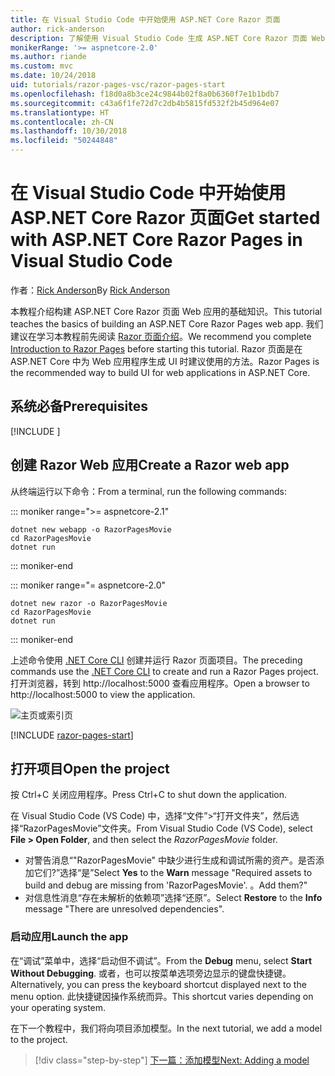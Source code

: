 ```yaml
---
title: 在 Visual Studio Code 中开始使用 ASP.NET Core Razor 页面
author: rick-anderson
description: 了解使用 Visual Studio Code 生成 ASP.NET Core Razor 页面 Web 应用的基础知识。
monikerRange: '>= aspnetcore-2.0'
ms.author: riande
ms.custom: mvc
ms.date: 10/24/2018
uid: tutorials/razor-pages-vsc/razor-pages-start
ms.openlocfilehash: f18d0a8b3ce24c9844b02f8a0b6360f7e1b1bdb7
ms.sourcegitcommit: c43a6f1fe72d7c2db4b5815fd532f2b45d964e07
ms.translationtype: HT
ms.contentlocale: zh-CN
ms.lasthandoff: 10/30/2018
ms.locfileid: "50244848"
---
```

# <a name="get-started-with-aspnet-core-razor-pages-in-visual-studio-code"></a><span data-ttu-id="94eec-103">在 Visual Studio Code 中开始使用 ASP.NET Core Razor 页面</span><span class="sxs-lookup"><span data-stu-id="94eec-103">Get started with ASP.NET Core Razor Pages in Visual Studio Code</span></span>

<span data-ttu-id="94eec-104">作者：[Rick Anderson](https://twitter.com/RickAndMSFT)</span><span class="sxs-lookup"><span data-stu-id="94eec-104">By [Rick Anderson](https://twitter.com/RickAndMSFT)</span></span>

<span data-ttu-id="94eec-105">本教程介绍构建 ASP.NET Core Razor 页面 Web 应用的基础知识。</span><span class="sxs-lookup"><span data-stu-id="94eec-105">This tutorial teaches the basics of building an ASP.NET Core Razor Pages web app.</span></span> <span data-ttu-id="94eec-106">我们建议在学习本教程前先阅读 [Razor 页面介绍](xref:razor-pages/index)。</span><span class="sxs-lookup"><span data-stu-id="94eec-106">We recommend you complete [Introduction to Razor Pages](xref:razor-pages/index) before starting this tutorial.</span></span> <span data-ttu-id="94eec-107">Razor 页面是在 ASP.NET Core 中为 Web 应用程序生成 UI 时建议使用的方法。</span><span class="sxs-lookup"><span data-stu-id="94eec-107">Razor Pages is the recommended way to build UI for web applications in ASP.NET Core.</span></span>

## <a name="prerequisites"></a><span data-ttu-id="94eec-108">系统必备</span><span class="sxs-lookup"><span data-stu-id="94eec-108">Prerequisites</span></span>

[!INCLUDE [](~/includes/net-core-prereqs-vscode.md)]

## <a name="create-a-razor-web-app"></a><span data-ttu-id="94eec-109">创建 Razor Web 应用</span><span class="sxs-lookup"><span data-stu-id="94eec-109">Create a Razor web app</span></span>

<span data-ttu-id="94eec-110">从终端运行以下命令：</span><span class="sxs-lookup"><span data-stu-id="94eec-110">From a terminal, run the following commands:</span></span>

::: moniker range=">= aspnetcore-2.1"

```console
dotnet new webapp -o RazorPagesMovie
cd RazorPagesMovie
dotnet run
```

::: moniker-end

::: moniker range="= aspnetcore-2.0"

```console
dotnet new razor -o RazorPagesMovie
cd RazorPagesMovie
dotnet run
```

::: moniker-end

<span data-ttu-id="94eec-111">上述命令使用 [.NET Core CLI](/dotnet/core/tools/dotnet) 创建并运行 Razor 页面项目。</span><span class="sxs-lookup"><span data-stu-id="94eec-111">The preceding commands use the [.NET Core CLI](/dotnet/core/tools/dotnet) to create and run a Razor Pages project.</span></span> <span data-ttu-id="94eec-112">打开浏览器，转到 http://localhost:5000 查看应用程序。</span><span class="sxs-lookup"><span data-stu-id="94eec-112">Open a browser to http://localhost:5000 to view the application.</span></span>

![主页或索引页](../razor-pages/razor-pages-start/_static/home.png)

[!INCLUDE [razor-pages-start](../../includes/RP/razor-pages-start.md)]

## <a name="open-the-project"></a><span data-ttu-id="94eec-114">打开项目</span><span class="sxs-lookup"><span data-stu-id="94eec-114">Open the project</span></span>

<span data-ttu-id="94eec-115">按 Ctrl+C 关闭应用程序。</span><span class="sxs-lookup"><span data-stu-id="94eec-115">Press Ctrl+C to shut down the application.</span></span>

<span data-ttu-id="94eec-116">在 Visual Studio Code (VS Code) 中，选择“文件”>“打开文件夹”，然后选择“RazorPagesMovie”文件夹。</span><span class="sxs-lookup"><span data-stu-id="94eec-116">From Visual Studio Code (VS Code), select **File > Open Folder**, and then select the *RazorPagesMovie* folder.</span></span>

- <span data-ttu-id="94eec-117">对警告消息“"RazorPagesMovie" 中缺少进行生成和调试所需的资产。是否添加它们?”选择“是”</span><span class="sxs-lookup"><span data-stu-id="94eec-117">Select **Yes** to the **Warn** message "Required assets to build and debug are missing from 'RazorPagesMovie'.</span></span> <span data-ttu-id="94eec-118">。</span><span class="sxs-lookup"><span data-stu-id="94eec-118">Add them?"</span></span>
- <span data-ttu-id="94eec-119">对信息性消息“存在未解析的依赖项”选择“还原”。</span><span class="sxs-lookup"><span data-stu-id="94eec-119">Select **Restore** to the **Info** message "There are unresolved dependencies".</span></span>

### <a name="launch-the-app"></a><span data-ttu-id="94eec-120">启动应用</span><span class="sxs-lookup"><span data-stu-id="94eec-120">Launch the app</span></span>

<span data-ttu-id="94eec-121">在“调试”菜单中，选择“启动但不调试”。</span><span class="sxs-lookup"><span data-stu-id="94eec-121">From the **Debug** menu, select **Start Without Debugging**.</span></span> <span data-ttu-id="94eec-122">或者，也可以按菜单选项旁边显示的键盘快捷键。</span><span class="sxs-lookup"><span data-stu-id="94eec-122">Alternatively, you can press the keyboard shortcut displayed next to the menu option.</span></span> <span data-ttu-id="94eec-123">此快捷键因操作系统而异。</span><span class="sxs-lookup"><span data-stu-id="94eec-123">This shortcut varies depending on your operating system.</span></span>

<span data-ttu-id="94eec-124">在下一个教程中，我们将向项目添加模型。</span><span class="sxs-lookup"><span data-stu-id="94eec-124">In the next tutorial, we add a model to the project.</span></span> 

> [!div class="step-by-step"]
> [<span data-ttu-id="94eec-125">下一篇：添加模型</span><span class="sxs-lookup"><span data-stu-id="94eec-125">Next: Adding a model</span></span>](xref:tutorials/razor-pages-vsc/model)  
